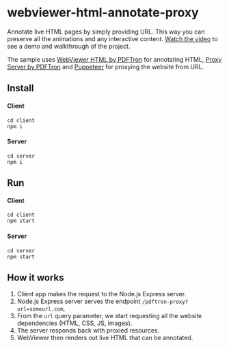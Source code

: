 # webviewer-html-annotate-proxy
Annotate live HTML pages by simply providing URL. This way you can preserve all the animations and any interactive content. [Watch the video](https://youtu.be/OGswLirzMW8) to see a demo and walkthrough of the project.

The sample uses [WebViewer HTML by PDFTron](https://www.npmjs.com/package/@pdftron/webviewer-html) for annotating HTML, [Proxy Server by PDFTron](https://www.npmjs.com/package/@pdftron/webviewer-html-proxy-server) and [Puppeteer](https://www.npmjs.com/package/puppeteer) for proxying the website from URL. 

## Install

#### Client
```
cd client
npm i
```

#### Server
```
cd server
npm i
```


## Run

#### Client
```
cd client
npm start
```

#### Server
```
cd server
npm start
```

## How it works

1. Client app makes the request to the Node.js Express server.
2. Node.js Express server serves the endpoint `/pdftron-proxy?url=someurl.com`, 
3. From the `url` query parameter, we start requesting all the website dependencies (HTML, CSS, JS, images).
4. The server responds back with proxied resources.
5. WebViewer then renders out live HTML that can be annotated.
